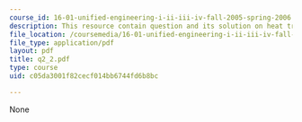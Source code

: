 ```yaml
---
course_id: 16-01-unified-engineering-i-ii-iii-iv-fall-2005-spring-2006
description: This resource contain question and its solution on heat transer.
file_location: /coursemedia/16-01-unified-engineering-i-ii-iii-iv-fall-2005-spring-2006/c05da3001f82cecf014bb6744fd6b8bc_q2_2.pdf
file_type: application/pdf
layout: pdf
title: q2_2.pdf
type: course
uid: c05da3001f82cecf014bb6744fd6b8bc

---
```

None